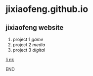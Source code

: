 
# jixiaofeng.github.io
## jixiaofeng website

1. project 1 *game*
2. project 2 *media*
3. project 3 *digital*

[li nk](https://editor.p5js.org/kachakacha/full/7abchp3N0)

END
